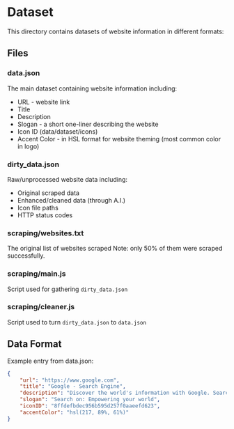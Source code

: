 # Dataset

This directory contains datasets of website information in different formats:

## Files

### data.json
The main dataset containing website information including:
- URL - website link
- Title
- Description
- Slogan - a short one-liner describing the website
- Icon ID (data/dataset/icons)
- Accent Color - in HSL format for website theming (most common color in logo)

### dirty_data.json
Raw/unprocessed website data including:
- Original scraped data
- Enhanced/cleaned data (through A.I.)
- Icon file paths
- HTTP status codes

### scraping/websites.txt
The original list of websites scraped
Note: only 50% of them were scraped successfully.

### scraping/main.js
Script used for gathering `dirty_data.json`

### scraping/cleaner.js
Script used to turn `dirty_data.json` to `data.json`

## Data Format

Example entry from data.json:
```json
{
    "url": "https://www.google.com",
    "title": "Google - Search Engine", 
    "description": "Discover the world's information with Google. Search, explore, and find what you need instantly.",
    "slogan": "Search on: Empowering your world",
    "iconID": "8ffdefbdec956b595d257f0aaeefd623",
    "accentColor": "hsl(217, 89%, 61%)"
}
```
